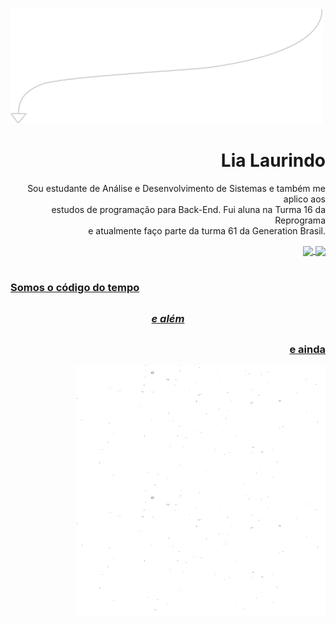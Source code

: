 <img src="element1.png" alt="drawing" width="500"/>
<h1 align="right"> Lia Laurindo </h1>

<p align="right"> 
Sou estudante de Análise e Desenvolvimento de Sistemas e também me aplico aos
<br> estudos de programação para Back-End. Fui aluna na Turma 16 da Reprograma 
<br> e atualmente faço parte da turma 61 da Generation Brasil.
</p>

<div align="right">
  <a href="https://github.com/lialaurindo"> <img align ="center" height="150em" src="https://github-readme-stats.vercel.app/api?username=lialaurindo&show_icons=true&theme=merko&include_all_commits=true&count_private=true&hide_border=true&bg_color=000000&text_color=FFFAFA&title_color=FFFAFA"/> <img align ="center" height="150em" src="https://github-readme-stats.vercel.app/api/top-langs/?username=lialaurindo&layout=compact&langs_count=7&theme=merko&hide_border=true&bg_color=000000&text_color=FFFAFA&title_color=FFFAFA"/>
 </div>


<br>
  <h3 align="left"> <b>Somos o código do tempo </b></h3>

 ##

<h3 align="center"> <b><i> e além </i></b></h3>

 ##

  <h3 align="right"> <b> e ainda </b></h3>


 <img align="right" src="element2.gif" alt="drawing" width="400" height="200"/><img align="right" src="element2.gif" alt="drawing" width="400" height="200"/>
